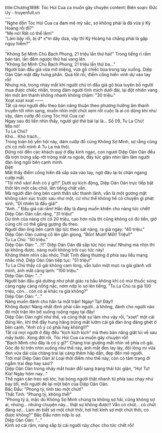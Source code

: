 title:Chương1898: Tóc Húi Cua ca muốn gây chuyện
content:
Biên soạn: Đức Uy - truyenfull.vn<br>---<br>"Nghe đồn Tóc Húi Cua ca đam mê mỹ sắc, sợ không phải là đã vừa ý Kỷ Hoàng rồi đi?"<br>"Mẹ nó! Rất có thể lắm!"<br>"Làm bậy rồi, bị d* x*m dây dưa, vậy thì Kỷ Hoàng há chẳng phải là gặp nguy hiểm?"<br>...<br>"Không Sợ Minh Chủ Bạch Phong, 21 triệu lần thứ hai!" Trong tiếng rì rầm bán tán, lần đếm ngược thứ hai vang lên.<br>"Không Sợ Minh Chủ Bạch Phong, 21 triệu lần thứ ba..."<br>Người bán đấu giá vừa mở miệng, vừa gõ chiếc búa trong tay xuống. Diệp Oản Oản mặt đầy hưng phấn. Quá tốt rồi, điểm cống hiến vinh dự vào tay rồi!<br>Nhưng mà, trong nháy mắt khi người chủ trì đấu giá gõ búa tuyên bố người mua được chiếc nhẫn, trong đám người tĩnh mịch dưới đài, lại đột nhiên vang lên một âm thanh không nhanh không chậm: "30 triệu."<br>Xoạt xoạt xoạt ——<br>Tất cả mọi người đều theo bản năng thuận theo phương hướng âm thanh truyền tới nhìn sang, muốn nhìn một chút xem rốt cuộc là ai có dũng khí như vậy, dám cướp đồ cùng Tóc Húi Cua ca!<br>Ngay sau đó liền nhìn thấy, người giơ thẻ bài lại là... Số 09, Tu La Chủ!<br>Mịa nó!<br>Tu La Chủ?<br>Khó... Khó trách...<br>Trong toàn bộ yến hội này, dám cướp đồ cùng Không Sợ Minh, sợ rằng cũng chỉ có mỗi mình A Tu La mà thôi.<br>Đừng nói đến các khách quý ở đây kinh ngạc, con ngươi Diệp Oản Oản đều đã trợn trừng sắp rớt tròng mắt ra ngoài, đầy tức giận nhìn lăm lăm người đàn ông ngồi bên cạnh mình.<br>Đệt!<br>Mắt thấy điểm cống hiến đã sắp sửa vào tay, ngờ đâu lại bị chặn ngang cướp mất.<br>"Tôi nhổ vào! Anh có ý gì!!!" Dưới sự kích động, Diệp Oản Oản trực tiếp bật thốt lên một câu chửi, lên tiếng chất vấn.<br>Mà người đàn ông bên cạnh thần sắc thanh lãnh, vẫn là một gương mặt không cảm xúc trước sau như một, cứ như thể không hề có chuyện gì phát sinh, "Dĩ nhiên là đấu giá!"<br>"Anh..." Đấu giá cái rắm! Hắn đây là đang muốn khiến cho nàng tức chết!<br>Diệp Oản Oản cắn răng, "31 triệu!"<br>Dự tính của nàng chỉ có 20 triệu, cao hơn nữa thì cũng không có đủ tiền, giờ cũng chỉ có thể gắng gượng đu theo.<br>Người đàn ông bên cạnh lập tức theo sát nàng, ra giá ngay: "40 triệu."<br>Diệp Oản Oản cương cổ lên gằn giọng, "Bốn! Mươi! Mốt! Triệu!!"<br>Tu La Chủ: "50 triệu."<br>Diệp Oản Oản: "...!!!" Diệp Oản Oản đã sắp tức hộc máu! Nhưng mà nhịn thì lại không được, nàng nuốt không trôi cục tức này!<br>Không thèm nhìn cậu nhóc Thất Tinh đáng thương ở phía sau liều mạng nhắc nhở, Diệp Oản Oản tiếp tục: "51 triệu!"<br>Tu La Chủ thấy cô gái không cam lòng, vẫn luôn một mực ra giá giành với mình, ánh mắt càng lạnh: "100 triệu."<br>Diệp Oản Oản: "..."<br>Người bán đấu giá dường như phát giác ra bầu không khí có mùi thuốc súng càng ngày càng nồng nặc, nơm nớp lo sợ lên tiếng, "Tu La Chủ ra giá 100 triệu, còn... còn có ai khác ra giá không?"<br>Diệp Oản Oản: "..."<br>Nàng muốn đánh cho hắn ta một trận! Ngay! Tại! Đây!!<br>Không được! Nàng nhất định phải cắn người…à không, đánh cho người nào đó một trận lên bờ xuống ruộng ngay tại đây!<br>Diệp Oản Oản nghĩ như thế, và cũng thật sự làm như vậy rồi, “xoẹt” một cái đứng lên, khí thế đầy hung hăng trừng mắt lườm cái gã đàn ông đáng ghét ở bên cạnh, "Anh cố ý có phải hay không!!!"<br>Tất cả mọi người ở đây đều “kịch kịch kịch” mà theo bản năng giật lùi về sau mấy bước. Xong đời rồi, Tóc Húi Cua ca muốn gây chuyện rồi!<br>"Bạch Minh chủ đây là có ý gì?" Chàng trai giương mắt nhìn về phía cô gái. Góc độ từ trên nhìn xuống như thế này, ánh mắt đen lay láy, đôi lông mi vừa đen vừa dài của chàng trai lại càng thêm hấp dẫn, đẹp đến mê người.<br>Trời má! Diệp Oản Oản à! Loại thời điểm như thế này, còn có tâm trạng đi ngắm trai đẹp hay sao!?<br>Diệp Oản Oản trong nháy mắt hoán đổi sang trạng thái tức giận, "Họ! Tư! Kia! Ngày hôm nay..."<br>Thế ngàn cân treo sợi tóc, hai bóng người thật nhanh từ phía sau chạy như bay tới, mỗi người đè lại một bên của Diệp Oản Oản.<br>Bắc Đẩu: "Phong tỷ, tỉnh táo một chút!"<br>Thất Tinh: "Phong tỷ, không thể!"<br>"Phong tỷ à, mặc dù Không Sợ Minh chúng ta không sợ hãi, cũng không sợ ai, nhưng... nhưng chuyện này... thật sự không được!! Vẫn có chút... có chút đáng sợ... Làm ơn biết sợ một chút thôi, hơi hơi kinh sợ một chút thôi, có được không?" Bắc Đẩu nơm nớp lo sợ.<br>Diệp Oản Oản: "..."<br>Kinh sợ cái rắm, nàng sắp bị cái người này chọc cho tức chết rồi!
